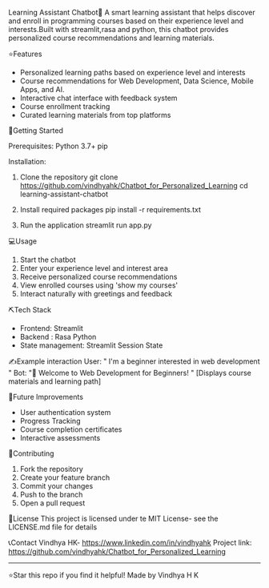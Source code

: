 Learning Assistant Chatbot🤖
A smart learning assistant that helps discover and enroll in programming courses based on their experience level and interests.Built with streamlit,rasa and python, this chatbot provides personalized course recommendations and learning materials.


⭐Features
- Personalized learning paths based on experience level and interests
- Course recommendations for Web Development, Data Science, Mobile Apps, and AI.
- Interactive chat interface with feedback system
- Course enrollment tracking
- Curated learning materials from top platforms

🚀Getting Started

Prerequisites:
Python 3.7+
pip

Installation:
1. Clone the repository
   git clone https://github.com/vindhyahk/Chatbot_for_Personalized_Learning
   cd learning-assistant-chatbot

2. Install required packages
   pip install -r requirements.txt

3. Run the application
   streamlit run app.py

💻Usage

1. Start the chatbot
2. Enter your experience level and interest area
3. Receive personalized course recommendations
4. View enrolled courses using 'show my courses'
5. Interact naturally with greetings and feedback

⛏️Tech Stack
- Frontend: Streamlit
- Backend : Rasa Python
- State management: Streamlit Session State

✍️Example interaction
User: " I'm a beginner interested in web development "
Bot: "🎉 Welcome to Web Development for Beginners! "
[Displays course materials and learning path]


🌱Future Improvements
- User authentication system
- Progress Tracking
- Course completion certificates
- Interactive assessments

🤝Contributing
1. Fork the repository
2. Create your feature branch
3. Commit your changes
4. Push to the branch
5. Open a pull request

📝License
This project is licensed under te MIT License- see the LICENSE.md file for details

📞Contact
Vindhya HK- https://www.linkedin.com/in/vindhyahk
Project link: https://github.com/vindhyahk/Chatbot_for_Personalized_Learning

---

⭐Star this repo if you find it helpful!
Made by Vindhya H K
